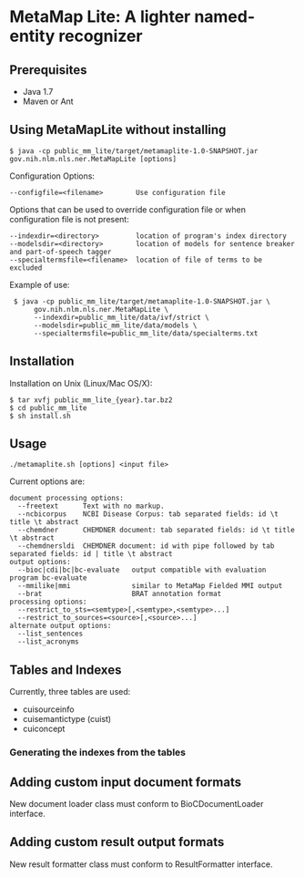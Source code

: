 # MetaMap Lite: A lighter named-entity recognizer

## Prerequisites

* Java 1.7
* Maven or Ant

## Using MetaMapLite without installing

    $ java -cp public_mm_lite/target/metamaplite-1.0-SNAPSHOT.jar gov.nih.nlm.nls.ner.MetaMapLite [options]

Configuration Options:

    --configfile=<filename>        Use configuration file

Options that can be used to override configuration file or when
configuration file is not present:

    --indexdir=<directory>         location of program's index directory
    --modelsdir=<directory>        location of models for sentence breaker and part-of-speech tagger
	--specialtermsfile=<filename>  location of file of terms to be excluded

Example of use:

     $ java -cp public_mm_lite/target/metamaplite-1.0-SNAPSHOT.jar \
          gov.nih.nlm.nls.ner.MetaMapLite \
          --indexdir=public_mm_lite/data/ivf/strict \
          --modelsdir=public_mm_lite/data/models \
          --specialtermsfile=public_mm_lite/data/specialterms.txt

## Installation

Installation on Unix (Linux/Mac OS/X):

    $ tar xvfj public_mm_lite_{year}.tar.bz2
    $ cd public_mm_lite 
    $ sh install.sh

## Usage

    ./metamaplite.sh [options] <input file>

Current options are:

    document processing options:
      --freetext      Text with no markup.
      --ncbicorpus    NCBI Disease Corpus: tab separated fields: id \t title \t abstract
      --chemdner      CHEMDNER document: tab separated fields: id \t title \t abstract
      --chemdnersldi  CHEMDNER document: id with pipe followed by tab separated fields: id | title \t abstract
    output options:
      --bioc|cdi|bc|bc-evaluate   output compatible with evaluation program bc-evaluate
      --mmilike|mmi               similar to MetaMap Fielded MMI output
      --brat                      BRAT annotation format
    processing options:
      --restrict_to_sts=<semtype>[,<semtype>,<semtype>...]
      --restrict_to_sources=<source>[,<source>...]
    alternate output options:
      --list_sentences
      --list_acronyms

## Tables and Indexes

Currently, three tables are used:

* cuisourceinfo
* cuisemantictype (cuist)
* cuiconcept

### Generating the indexes from the tables



## Adding custom input document formats

New document loader class must conform to BioCDocumentLoader interface.

## Adding custom result output formats

New result formatter class must conform to ResultFormatter interface.

